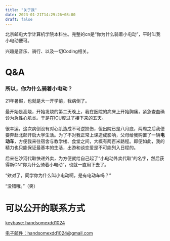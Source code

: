 ```yaml
---
title: "关于我"
date: 2023-01-21T14:29:26+08:00
draft: false
---
```


北京邮电大学计算机学院本科生。完整的cn是“你为什么骑着小电动”，平时叫我小电动便可。

兴趣是音乐、骑行、以及一切Coding相关。

# Q&A

### 所以，你为什么骑着小电动？

21年暑假，也就是大一开学前，我病倒了。

最开始是高烧，开始发烧的第二天晚上，我在医院的病床上开始胸痛，紧急查血确诊为急性心肌炎。于是在ICU度过了接下来的五天。

很幸运，这次病倒没有对心肌造成不可逆损伤，但出院已是八月底，两周之后我便要奔赴北邮开启大学生活。为了不对我正常上课造成影响，父母给我购置了一辆**电动车**，方便我来往宿舍与教学楼、食堂之间，大概有两百米路程。即便如此，我的精力也只能保证最基本的生活，出游和谈恋爱是不可能列入日程的。

后来在沙河代取快递外卖，为方便就给自己起了“小电动外卖代取”的名字，然后获得新CN“你为什么骑着小电动”，也就一直用下去了。

“欸对了，同学你为什么叫小电动啊，是有电动车吗？”

“没错哦。”（笑）

# 可以公开的联系方式

[keybase: handsomexdd1024](https://keybase.io/handsomexdd1024)

[电子邮件：handsomexdd1024@gmail.com](mailto:handsomexdd1024@gmail.com)